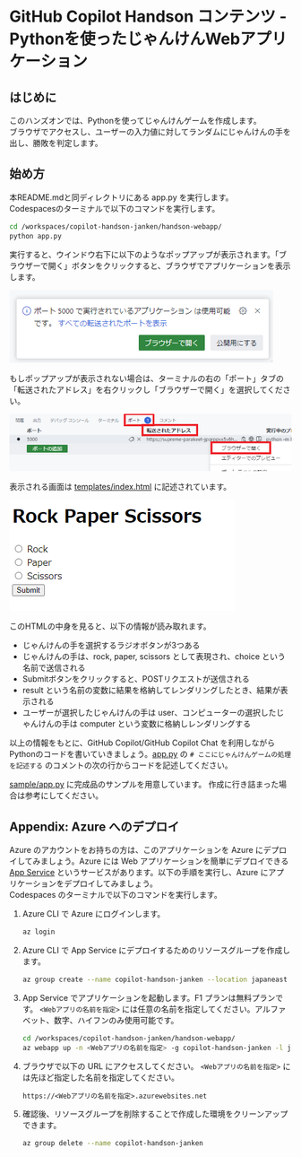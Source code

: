 # GitHub Copilot Handson コンテンツ - Pythonを使ったじゃんけんWebアプリケーション
## はじめに
このハンズオンでは、Pythonを使ってじゃんけんゲームを作成します。  
ブラウザでアクセスし、ユーザーの入力値に対してランダムにじゃんけんの手を出し、勝敗を判定します。

## 始め方
本README.mdと同ディレクトリにある app.py を実行します。  
Codespacesのターミナルで以下のコマンドを実行します。

```bash
cd /workspaces/copilot-handson-janken/handson-webapp/
python app.py
```

実行すると、ウインドウ右下に以下のようなポップアップが表示されます。「ブラウザーで開く」ボタンをクリックすると、ブラウザでアプリケーションを表示します。  

![](assets/image01.png)

もしポップアップが表示されない場合は、ターミナルの右の「ポート」タブの「転送されたアドレス」を右クリックし「ブラウザーで開く」を選択してください。

![](assets/image02.png)

表示される画面は [templates/index.html](templates/index.html) に記述されています。

![](assets/image03.png)

このHTMLの中身を見ると、以下の情報が読み取れます。

- じゃんけんの手を選択するラジオボタンが3つある
- じゃんけんの手は、rock, paper, scissors として表現され、choice という名前で送信される
- Submitボタンをクリックすると、POSTリクエストが送信される
- result という名前の変数に結果を格納してレンダリングしたとき、結果が表示される
- ユーザーが選択したじゃんけんの手は user、コンピューターの選択したじゃんけんの手は computer という変数に格納しレンダリングする

以上の情報をもとに、GitHub Copilot/GitHub Copilot Chat を利用しながらPythonのコードを書いていきましょう。[app.py](app.py) の `# ここにじゃんけんゲームの処理を記述する` のコメントの次の行からコードを記述してください。

[sample/app.py](sample/app.py) に完成品のサンプルを用意しています。
作成に行き詰まった場合は参考にしてください。

## Appendix: Azure へのデプロイ
Azure のアカウントをお持ちの方は、このアプリケーションを Azure にデプロイしてみましょう。Azure には Web アプリケーションを簡単にデプロイできる [App Service](https://azure.microsoft.com/ja-jp/products/app-service) というサービスがあります。以下の手順を実行し、Azure にアプリケーションをデプロイしてみましょう。  
Codespaces のターミナルで以下のコマンドを実行します。

1. Azure CLI で Azure にログインします。
    
    ```bash
    az login
    ```

2. Azure CLI で App Service にデプロイするためのリソースグループを作成します。

    ```bash
    az group create --name copilot-handson-janken --location japaneast
    ```

3. App Service でアプリケーションを起動します。F1 プランは無料プランです。
`<Webアプリの名前を指定>` には任意の名前を指定してください。アルファベット、数字、ハイフンのみ使用可能です。

    ```bash
    cd /workspaces/copilot-handson-janken/handson-webapp/
    az webapp up -n <Webアプリの名前を指定> -g copilot-handson-janken -l japaneast --sku F1 --runtime "PYTHON|3.12"
    ```

4. ブラウザで以下の URL にアクセスしてください。
`<Webアプリの名前を指定>` には先ほど指定した名前を指定してください。

    ```
    https://<Webアプリの名前を指定>.azurewebsites.net
    ```


5. 確認後、リソースグループを削除することで作成した環境をクリーンアップできます。

    ```bash
    az group delete --name copilot-handson-janken
    ```